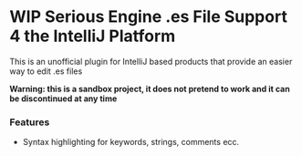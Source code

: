 # WIP Serious Engine .es File Support 4 the IntelliJ Platform

This is an unofficial plugin for IntelliJ based products that provide an easier way to edit .es files

**Warning: this is a sandbox project, it does not pretend to work and it can be discontinued at any time**

### Features
* Syntax highlighting for keywords, strings, comments ecc.
